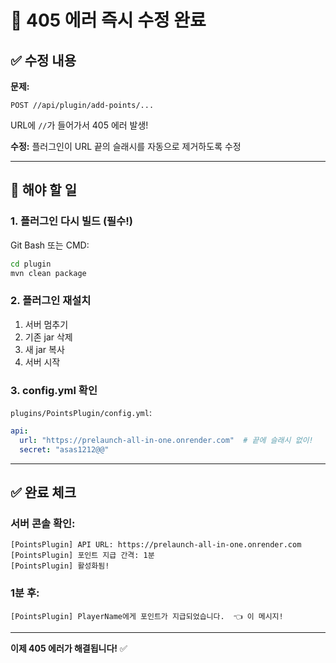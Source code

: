 # 🔧 405 에러 즉시 수정 완료

## ✅ 수정 내용

**문제:**
```
POST //api/plugin/add-points/...
```

URL에 `//`가 들어가서 405 에러 발생!

**수정:**
플러그인이 URL 끝의 슬래시를 자동으로 제거하도록 수정

---

## 📝 해야 할 일

### 1. 플러그인 다시 빌드 (필수!)

Git Bash 또는 CMD:
```bash
cd plugin
mvn clean package
```

### 2. 플러그인 재설치

1. 서버 멈추기
2. 기존 jar 삭제
3. 새 jar 복사
4. 서버 시작

### 3. config.yml 확인

`plugins/PointsPlugin/config.yml`:
```yaml
api:
  url: "https://prelaunch-all-in-one.onrender.com"  # 끝에 슬래시 없이!
  secret: "asas1212@@"
```

---

## ✅ 완료 체크

### 서버 콘솔 확인:
```
[PointsPlugin] API URL: https://prelaunch-all-in-one.onrender.com
[PointsPlugin] 포인트 지급 간격: 1분
[PointsPlugin] 활성화됨!
```

### 1분 후:
```
[PointsPlugin] PlayerName에게 포인트가 지급되었습니다.  👈 이 메시지!
```

---

**이제 405 에러가 해결됩니다!** ✅

